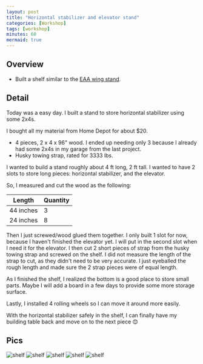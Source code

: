 ```yaml
---
layout: post
title: "Horizontal stabilizer and elevator stand"
categories: [Workshop]
tags: [workshop]
minutes: 60
mermaid: true
---
```


## Overview

- Built a shelf similar to the [EAA wing stand](https://www.eaa.org/eaa/aircraft-building/builderresources/while-youre-building/building-articles/tools-and-workshop/how-to-make-a-wing-stand).

## Detail

Today was a easy day. I built a stand to store horizontal stabilizer using some 2x4s.

I bought all my material from Home Depot for about $20.

- 4 pieces, 2 x 4 x 96" wood. I ended up needing only 3 because I already had some 2x4s in my garage from the last project.
- Husky towing strap, rated for 3333 lbs.

I wanted to build a stand roughly about 4 ft long, 2 ft tall. I wanted to have 2 slots to store long pieces: horizontal stabilizer, and the elevator.

So, I measured and cut the wood as the following:

| Length    | Quantity |
| --------- | -------- |
| 44 inches | 3        |
| 24 inches | 8        |

Then I just screwed/wood glued them together. I only built 1 slot for now, because I haven't finished the elevator yet. I will put in the second slot when I need it for the elevator. I then cut 2 short pieces of strap from the husky towing strap and screwed on the shelf. I did not measure the length of the strap to cut, as they didn't need to be very accurate. I just eyeballed the rough length and made sure the 2 strap pieces were of equal length.

As I finished the shelf, I realized the bottom is a good place to store small parts. Maybe I will add a board in a few days to provide some more storage surface.

Lastly, I installed 4 rolling wheels so I can move it around more easily.

With the horizontal stabilizer safely in the shelf, I can finally have my building table back and move on to the next piece 😊

## Pics

![shelf](/assets/img/20240202/1.jpg)
![shelf](/assets/img/20240202/2.jpg)
![shelf](/assets/img/20240202/3.jpg)
![shelf](/assets/img/20240202/4.jpg)
![shelf](/assets/img/20240202/5.jpg)
